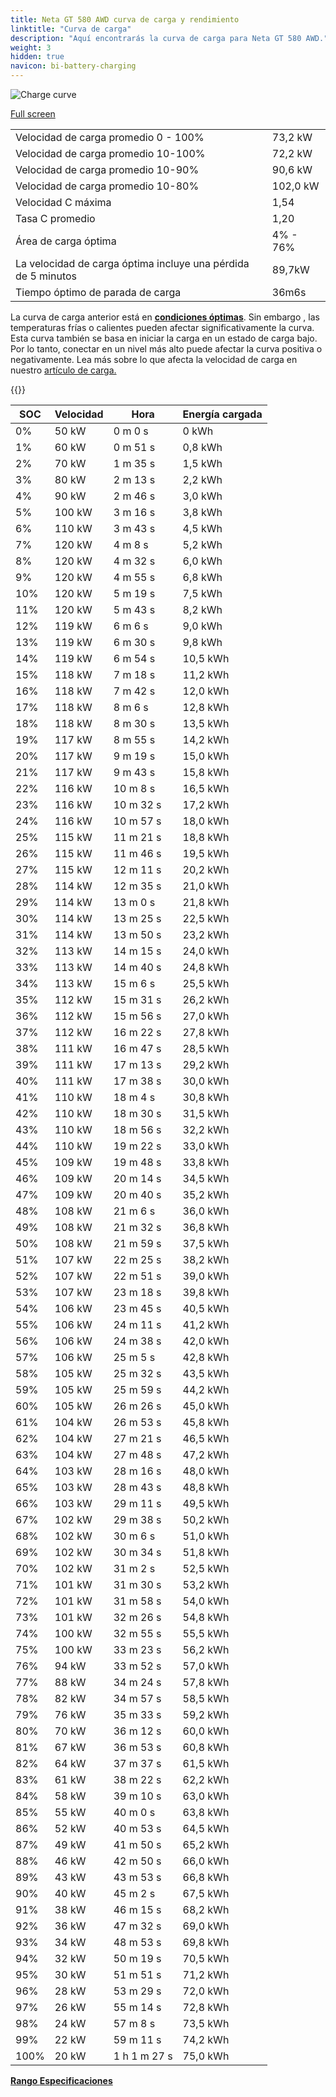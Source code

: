 ```yaml
---
title: Neta GT 580 AWD curva de carga y rendimiento
linktitle: "Curva de carga"
description: "Aquí encontrarás la curva de carga para Neta GT 580 AWD."
weight: 3
hidden: true
navicon: bi-battery-charging
---
```

<!-- markdownlint-disable MD033 -->
<img src="../chargingcurve.svg" alt="Charge curve" class="img-fluid">

[Full screen](/models/neta/gt/gt_580_awd/chargingcurve.svg)


<table class="table table-striped border">
<tbody>
<tr>
<td>Velocidad de carga promedio 0 - 100%</td><td>73,2 kW</td>
</tr>
<tr>
<td>Velocidad de carga promedio 10-100%</td><td>72,2 kW</td>
</tr>
<tr>
<td>Velocidad de carga promedio 10-90%</td><td>90,6 kW</td>
</tr>
<tr>
<td>Velocidad de carga promedio 10-80%</td><td>102,0 kW</td>
</tr>
<tr>
<td>Velocidad C máxima</td><td>1,54</td>
</tr>
<tr>
<td>Tasa C promedio</td><td>1,20</td>
</tr>
<tr>
<td>Área de carga óptima</td><td>4% - 76%</td>
</tr>
<tr>
<td>La velocidad de carga óptima incluye una pérdida de 5 minutos</td><td>89,7kW</td>
</tr>
<tr>
<td>Tiempo óptimo de parada de carga</td><td>36m6s</td>
</tr>
</tbody>
</table>


La curva de carga anterior está en **[condiciones óptimas](../../../../../technology/battery/charging/#temperatura)**. Sin embargo , las temperaturas frías o calientes pueden afectar significativamente la curva. Esta curva también se basa en iniciar la carga en un estado de carga bajo. Por lo tanto, conectar en un nivel más alto puede afectar la curva positiva o negativamente. Lea más sobre lo que afecta la velocidad de carga en nuestro [artículo de carga.](../../../../../technology/battery/charging/)


{{<evkxdisplayaddarticle />}}
<table class="table table-striped border">
<thead>
<tr><th>SOC</th><th>Velocidad</th><th>Hora</th><th>Energía cargada</th></tr>
</thead>
<tbody>
<tr>
<td>0%</td><td>50 kW</td><td> 0 m 0 s </td><td>0 kWh </td>
</tr>
<tr>
<td>1%</td><td>60 kW</td><td> 0 m 51 s </td><td>0,8 kWh </td>
</tr>
<tr>
<td>2%</td><td>70 kW</td><td> 1 m 35 s </td><td>1,5 kWh </td>
</tr>
<tr>
<td>3%</td><td>80 kW</td><td> 2 m 13 s </td><td>2,2 kWh </td>
</tr>
<tr>
<td>4%</td><td>90 kW</td><td> 2 m 46 s </td><td>3,0 kWh </td>
</tr>
<tr>
<td>5%</td><td>100 kW</td><td> 3 m 16 s </td><td>3,8 kWh </td>
</tr>
<tr>
<td>6%</td><td>110 kW</td><td> 3 m 43 s </td><td>4,5 kWh </td>
</tr>
<tr>
<td>7%</td><td>120 kW</td><td> 4 m 8 s </td><td>5,2 kWh </td>
</tr>
<tr>
<td>8%</td><td>120 kW</td><td> 4 m 32 s </td><td>6,0 kWh </td>
</tr>
<tr>
<td>9%</td><td>120 kW</td><td> 4 m 55 s </td><td>6,8 kWh </td>
</tr>
<tr>
<td>10%</td><td>120 kW</td><td> 5 m 19 s </td><td>7,5 kWh </td>
</tr>
<tr>
<td>11%</td><td>120 kW</td><td> 5 m 43 s </td><td>8,2 kWh </td>
</tr>
<tr>
<td>12%</td><td>119 kW</td><td> 6 m 6 s </td><td>9,0 kWh </td>
</tr>
<tr>
<td>13%</td><td>119 kW</td><td> 6 m 30 s </td><td>9,8 kWh </td>
</tr>
<tr>
<td>14%</td><td>119 kW</td><td> 6 m 54 s </td><td>10,5 kWh </td>
</tr>
<tr>
<td>15%</td><td>118 kW</td><td> 7 m 18 s </td><td>11,2 kWh </td>
</tr>
<tr>
<td>16%</td><td>118 kW</td><td> 7 m 42 s </td><td>12,0 kWh </td>
</tr>
<tr>
<td>17%</td><td>118 kW</td><td> 8 m 6 s </td><td>12,8 kWh </td>
</tr>
<tr>
<td>18%</td><td>118 kW</td><td> 8 m 30 s </td><td>13,5 kWh </td>
</tr>
<tr>
<td>19%</td><td>117 kW</td><td> 8 m 55 s </td><td>14,2 kWh </td>
</tr>
<tr>
<td>20%</td><td>117 kW</td><td> 9 m 19 s </td><td>15,0 kWh </td>
</tr>
<tr>
<td>21%</td><td>117 kW</td><td> 9 m 43 s </td><td>15,8 kWh </td>
</tr>
<tr>
<td>22%</td><td>116 kW</td><td> 10 m 8 s </td><td>16,5 kWh </td>
</tr>
<tr>
<td>23%</td><td>116 kW</td><td> 10 m 32 s </td><td>17,2 kWh </td>
</tr>
<tr>
<td>24%</td><td>116 kW</td><td> 10 m 57 s </td><td>18,0 kWh </td>
</tr>
<tr>
<td>25%</td><td>115 kW</td><td> 11 m 21 s </td><td>18,8 kWh </td>
</tr>
<tr>
<td>26%</td><td>115 kW</td><td> 11 m 46 s </td><td>19,5 kWh </td>
</tr>
<tr>
<td>27%</td><td>115 kW</td><td> 12 m 11 s </td><td>20,2 kWh </td>
</tr>
<tr>
<td>28%</td><td>114 kW</td><td> 12 m 35 s </td><td>21,0 kWh </td>
</tr>
<tr>
<td>29%</td><td>114 kW</td><td> 13 m 0 s </td><td>21,8 kWh </td>
</tr>
<tr>
<td>30%</td><td>114 kW</td><td> 13 m 25 s </td><td>22,5 kWh </td>
</tr>
<tr>
<td>31%</td><td>114 kW</td><td> 13 m 50 s </td><td>23,2 kWh </td>
</tr>
<tr>
<td>32%</td><td>113 kW</td><td> 14 m 15 s </td><td>24,0 kWh </td>
</tr>
<tr>
<td>33%</td><td>113 kW</td><td> 14 m 40 s </td><td>24,8 kWh </td>
</tr>
<tr>
<td>34%</td><td>113 kW</td><td> 15 m 6 s </td><td>25,5 kWh </td>
</tr>
<tr>
<td>35%</td><td>112 kW</td><td> 15 m 31 s </td><td>26,2 kWh </td>
</tr>
<tr>
<td>36%</td><td>112 kW</td><td> 15 m 56 s </td><td>27,0 kWh </td>
</tr>
<tr>
<td>37%</td><td>112 kW</td><td> 16 m 22 s </td><td>27,8 kWh </td>
</tr>
<tr>
<td>38%</td><td>111 kW</td><td> 16 m 47 s </td><td>28,5 kWh </td>
</tr>
<tr>
<td>39%</td><td>111 kW</td><td> 17 m 13 s </td><td>29,2 kWh </td>
</tr>
<tr>
<td>40%</td><td>111 kW</td><td> 17 m 38 s </td><td>30,0 kWh </td>
</tr>
<tr>
<td>41%</td><td>110 kW</td><td> 18 m 4 s </td><td>30,8 kWh </td>
</tr>
<tr>
<td>42%</td><td>110 kW</td><td> 18 m 30 s </td><td>31,5 kWh </td>
</tr>
<tr>
<td>43%</td><td>110 kW</td><td> 18 m 56 s </td><td>32,2 kWh </td>
</tr>
<tr>
<td>44%</td><td>110 kW</td><td> 19 m 22 s </td><td>33,0 kWh </td>
</tr>
<tr>
<td>45%</td><td>109 kW</td><td> 19 m 48 s </td><td>33,8 kWh </td>
</tr>
<tr>
<td>46%</td><td>109 kW</td><td> 20 m 14 s </td><td>34,5 kWh </td>
</tr>
<tr>
<td>47%</td><td>109 kW</td><td> 20 m 40 s </td><td>35,2 kWh </td>
</tr>
<tr>
<td>48%</td><td>108 kW</td><td> 21 m 6 s </td><td>36,0 kWh </td>
</tr>
<tr>
<td>49%</td><td>108 kW</td><td> 21 m 32 s </td><td>36,8 kWh </td>
</tr>
<tr>
<td>50%</td><td>108 kW</td><td> 21 m 59 s </td><td>37,5 kWh </td>
</tr>
<tr>
<td>51%</td><td>107 kW</td><td> 22 m 25 s </td><td>38,2 kWh </td>
</tr>
<tr>
<td>52%</td><td>107 kW</td><td> 22 m 51 s </td><td>39,0 kWh </td>
</tr>
<tr>
<td>53%</td><td>107 kW</td><td> 23 m 18 s </td><td>39,8 kWh </td>
</tr>
<tr>
<td>54%</td><td>106 kW</td><td> 23 m 45 s </td><td>40,5 kWh </td>
</tr>
<tr>
<td>55%</td><td>106 kW</td><td> 24 m 11 s </td><td>41,2 kWh </td>
</tr>
<tr>
<td>56%</td><td>106 kW</td><td> 24 m 38 s </td><td>42,0 kWh </td>
</tr>
<tr>
<td>57%</td><td>106 kW</td><td> 25 m 5 s </td><td>42,8 kWh </td>
</tr>
<tr>
<td>58%</td><td>105 kW</td><td> 25 m 32 s </td><td>43,5 kWh </td>
</tr>
<tr>
<td>59%</td><td>105 kW</td><td> 25 m 59 s </td><td>44,2 kWh </td>
</tr>
<tr>
<td>60%</td><td>105 kW</td><td> 26 m 26 s </td><td>45,0 kWh </td>
</tr>
<tr>
<td>61%</td><td>104 kW</td><td> 26 m 53 s </td><td>45,8 kWh </td>
</tr>
<tr>
<td>62%</td><td>104 kW</td><td> 27 m 21 s </td><td>46,5 kWh </td>
</tr>
<tr>
<td>63%</td><td>104 kW</td><td> 27 m 48 s </td><td>47,2 kWh </td>
</tr>
<tr>
<td>64%</td><td>103 kW</td><td> 28 m 16 s </td><td>48,0 kWh </td>
</tr>
<tr>
<td>65%</td><td>103 kW</td><td> 28 m 43 s </td><td>48,8 kWh </td>
</tr>
<tr>
<td>66%</td><td>103 kW</td><td> 29 m 11 s </td><td>49,5 kWh </td>
</tr>
<tr>
<td>67%</td><td>102 kW</td><td> 29 m 38 s </td><td>50,2 kWh </td>
</tr>
<tr>
<td>68%</td><td>102 kW</td><td> 30 m 6 s </td><td>51,0 kWh </td>
</tr>
<tr>
<td>69%</td><td>102 kW</td><td> 30 m 34 s </td><td>51,8 kWh </td>
</tr>
<tr>
<td>70%</td><td>102 kW</td><td> 31 m 2 s </td><td>52,5 kWh </td>
</tr>
<tr>
<td>71%</td><td>101 kW</td><td> 31 m 30 s </td><td>53,2 kWh </td>
</tr>
<tr>
<td>72%</td><td>101 kW</td><td> 31 m 58 s </td><td>54,0 kWh </td>
</tr>
<tr>
<td>73%</td><td>101 kW</td><td> 32 m 26 s </td><td>54,8 kWh </td>
</tr>
<tr>
<td>74%</td><td>100 kW</td><td> 32 m 55 s </td><td>55,5 kWh </td>
</tr>
<tr>
<td>75%</td><td>100 kW</td><td> 33 m 23 s </td><td>56,2 kWh </td>
</tr>
<tr>
<td>76%</td><td>94 kW</td><td> 33 m 52 s </td><td>57,0 kWh </td>
</tr>
<tr>
<td>77%</td><td>88 kW</td><td> 34 m 24 s </td><td>57,8 kWh </td>
</tr>
<tr>
<td>78%</td><td>82 kW</td><td> 34 m 57 s </td><td>58,5 kWh </td>
</tr>
<tr>
<td>79%</td><td>76 kW</td><td> 35 m 33 s </td><td>59,2 kWh </td>
</tr>
<tr>
<td>80%</td><td>70 kW</td><td> 36 m 12 s </td><td>60,0 kWh </td>
</tr>
<tr>
<td>81%</td><td>67 kW</td><td> 36 m 53 s </td><td>60,8 kWh </td>
</tr>
<tr>
<td>82%</td><td>64 kW</td><td> 37 m 37 s </td><td>61,5 kWh </td>
</tr>
<tr>
<td>83%</td><td>61 kW</td><td> 38 m 22 s </td><td>62,2 kWh </td>
</tr>
<tr>
<td>84%</td><td>58 kW</td><td> 39 m 10 s </td><td>63,0 kWh </td>
</tr>
<tr>
<td>85%</td><td>55 kW</td><td> 40 m 0 s </td><td>63,8 kWh </td>
</tr>
<tr>
<td>86%</td><td>52 kW</td><td> 40 m 53 s </td><td>64,5 kWh </td>
</tr>
<tr>
<td>87%</td><td>49 kW</td><td> 41 m 50 s </td><td>65,2 kWh </td>
</tr>
<tr>
<td>88%</td><td>46 kW</td><td> 42 m 50 s </td><td>66,0 kWh </td>
</tr>
<tr>
<td>89%</td><td>43 kW</td><td> 43 m 53 s </td><td>66,8 kWh </td>
</tr>
<tr>
<td>90%</td><td>40 kW</td><td> 45 m 2 s </td><td>67,5 kWh </td>
</tr>
<tr>
<td>91%</td><td>38 kW</td><td> 46 m 15 s </td><td>68,2 kWh </td>
</tr>
<tr>
<td>92%</td><td>36 kW</td><td> 47 m 32 s </td><td>69,0 kWh </td>
</tr>
<tr>
<td>93%</td><td>34 kW</td><td> 48 m 53 s </td><td>69,8 kWh </td>
</tr>
<tr>
<td>94%</td><td>32 kW</td><td> 50 m 19 s </td><td>70,5 kWh </td>
</tr>
<tr>
<td>95%</td><td>30 kW</td><td> 51 m 51 s </td><td>71,2 kWh </td>
</tr>
<tr>
<td>96%</td><td>28 kW</td><td> 53 m 29 s </td><td>72,0 kWh </td>
</tr>
<tr>
<td>97%</td><td>26 kW</td><td> 55 m 14 s </td><td>72,8 kWh </td>
</tr>
<tr>
<td>98%</td><td>24 kW</td><td> 57 m 8 s </td><td>73,5 kWh </td>
</tr>
<tr>
<td>99%</td><td>22 kW</td><td> 59 m 11 s </td><td>74,2 kWh </td>
</tr>
<tr>
<td>100%</td><td>20 kW</td><td>1 h 1 m 27 s </td><td>75,0 kWh </td>
</tr>
</tbody>
</table>

<div class="mt-3 mb-3">
<a href="../rangeandconsumption/" class="text-decoration-none text-black">
<strong><i class="bi-arrow-left"></i> Rango </strong>
</a>
<a href="../specifications/" class="text-decoration-none text-black float-end">
<strong>Especificaciones <i class="bi-arrow-right"></i></strong>
</a>
</div>
